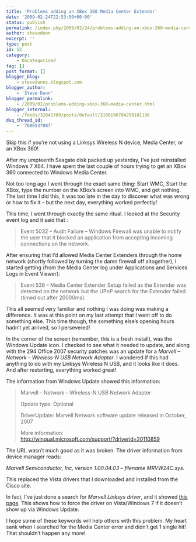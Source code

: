```yaml
---
title: 'Problems adding an XBox 360 Media Center Extender'
date: '2009-02-24T22:53:00+00:00'
status: publish
permalink: /index.php/2009/02/24/problems-adding-an-xbox-360-media-center-extender
author: stevedunn
excerpt: ''
type: post
id: 53
category:
    - Uncategorised
tag: []
post_format: []
blogger_blog:
    - stevedunns.blogspot.com
blogger_author:
    - 'Steve Dunn'
blogger_permalink:
    - /2009/02/problems-adding-xbox-360-media-center.html
blogger_internal:
    - /feeds/32841709/posts/default/3106196704250181196
dsq_thread_id:
    - '7686537087'
---
```

Skip this if you’re not using a Linksys Wireless N device, Media Center, or an XBox 360!

After my umpteenth Seagate disk packed up yesterday, I’ve just reinstalled Windows 7 X64. I have spent the last couple of hours trying to get an XBox 360 connected to Windows Media Center.

Not too long ago I went through the exact same thing: Start WMC, Start the XBox, type the number on the XBox’s screen into WMC, and get nothing. The last time I did this, it was too late in the day to discover what was wrong or how to fix it – but the next day, everything worked perfectly!

This time, I went through exactly the same ritual. I looked at the Security event log and it said that :

> Event 5032 – Audit Failure – Windows Firewall was unable to notify the user that it blocked an application from accepting incoming connections on the network.

After ensuring that I’d allowed Media Center Extenders through the home network (shortly followed by turning the damn firewall off altogether), I started getting (from the Media Center log under Applications and Services Logs in Event Viewer):

> Event 538 – Media Center Extender Setup failed as the Extender was detected on the network but the UPnP search for the Extender failed (timed out after 20000ms).

This all seemed very familiar and nothing I was doing was making a difference. It was at this point on my last attempt that I went off to do something else. This time though, the something else’s opening hours hadn’t yet arrived, so I persevered!

In the corner of the screen (remember, this is a fresh install), was the Windows Update icon. I checked to see what it needed to update, and along with the 294 Office 2007 security patches was an update for a *Marvell – Network – Wireless-N USB Network Adapter*. I wondered if this had anything to do with my Linksys Wireless N USB, and it looks like it does. And after restarting, everything worked great!

The information from Windows Update showed this information:

> Marvell – Network – Wireless-N USB Network Adapter
> 
> Update type: Optional
> 
> DriverUpdate: Marvell Network software update released in October, 2007
> 
> More information:   
> <http://winqual.microsoft.com/support/?driverid=20110859>

The URL wasn’t much good as it was broken. The driver information from device manager reads:

*Marvell Semiconductor, Inc, version 1.00.04.03 – filename MRVW24C.sys.*

This replaced the Vista drivers that I downloaded and installed from the Cisco site.

In fact, I’ve just done a search for *Marvell Linksys driver*, and it showed [this page](http://forums.linksys.com/linksys/board/message?board.id=Wireless_Adapters&thread.id=10108). This shows how to force the driver on Vista/Windows 7 if it doesn’t show up via Windows Update.

I hope some of these keywords will help others with this problem. My heart sank when I searched for the Media Center error and didn’t get 1 single hit! That shouldn’t happen any more!